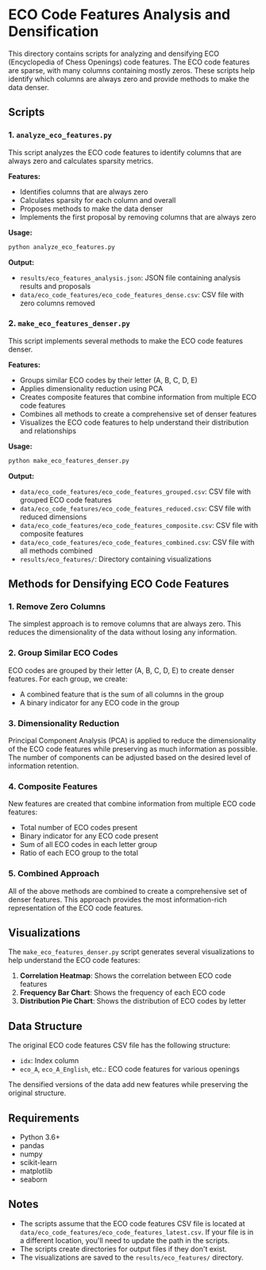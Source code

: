 # ECO Code Features Analysis and Densification

This directory contains scripts for analyzing and densifying ECO (Encyclopedia of Chess Openings) code features. The ECO code features are sparse, with many columns containing mostly zeros. These scripts help identify which columns are always zero and provide methods to make the data denser.

## Scripts

### 1. `analyze_eco_features.py`

This script analyzes the ECO code features to identify columns that are always zero and calculates sparsity metrics.

**Features:**
- Identifies columns that are always zero
- Calculates sparsity for each column and overall
- Proposes methods to make the data denser
- Implements the first proposal by removing columns that are always zero

**Usage:**
```bash
python analyze_eco_features.py
```

**Output:**
- `results/eco_features_analysis.json`: JSON file containing analysis results and proposals
- `data/eco_code_features/eco_code_features_dense.csv`: CSV file with zero columns removed

### 2. `make_eco_features_denser.py`

This script implements several methods to make the ECO code features denser.

**Features:**
- Groups similar ECO codes by their letter (A, B, C, D, E)
- Applies dimensionality reduction using PCA
- Creates composite features that combine information from multiple ECO code features
- Combines all methods to create a comprehensive set of denser features
- Visualizes the ECO code features to help understand their distribution and relationships

**Usage:**
```bash
python make_eco_features_denser.py
```

**Output:**
- `data/eco_code_features/eco_code_features_grouped.csv`: CSV file with grouped ECO code features
- `data/eco_code_features/eco_code_features_reduced.csv`: CSV file with reduced dimensions
- `data/eco_code_features/eco_code_features_composite.csv`: CSV file with composite features
- `data/eco_code_features/eco_code_features_combined.csv`: CSV file with all methods combined
- `results/eco_features/`: Directory containing visualizations

## Methods for Densifying ECO Code Features

### 1. Remove Zero Columns

The simplest approach is to remove columns that are always zero. This reduces the dimensionality of the data without losing any information.

### 2. Group Similar ECO Codes

ECO codes are grouped by their letter (A, B, C, D, E) to create denser features. For each group, we create:
- A combined feature that is the sum of all columns in the group
- A binary indicator for any ECO code in the group

### 3. Dimensionality Reduction

Principal Component Analysis (PCA) is applied to reduce the dimensionality of the ECO code features while preserving as much information as possible. The number of components can be adjusted based on the desired level of information retention.

### 4. Composite Features

New features are created that combine information from multiple ECO code features:
- Total number of ECO codes present
- Binary indicator for any ECO code present
- Sum of all ECO codes in each letter group
- Ratio of each ECO group to the total

### 5. Combined Approach

All of the above methods are combined to create a comprehensive set of denser features. This approach provides the most information-rich representation of the ECO code features.

## Visualizations

The `make_eco_features_denser.py` script generates several visualizations to help understand the ECO code features:

1. **Correlation Heatmap**: Shows the correlation between ECO code features
2. **Frequency Bar Chart**: Shows the frequency of each ECO code
3. **Distribution Pie Chart**: Shows the distribution of ECO codes by letter

## Data Structure

The original ECO code features CSV file has the following structure:
- `idx`: Index column
- `eco_A`, `eco_A_English`, etc.: ECO code features for various openings

The densified versions of the data add new features while preserving the original structure.

## Requirements

- Python 3.6+
- pandas
- numpy
- scikit-learn
- matplotlib
- seaborn

## Notes

- The scripts assume that the ECO code features CSV file is located at `data/eco_code_features/eco_code_features_latest.csv`. If your file is in a different location, you'll need to update the path in the scripts.
- The scripts create directories for output files if they don't exist.
- The visualizations are saved to the `results/eco_features/` directory.